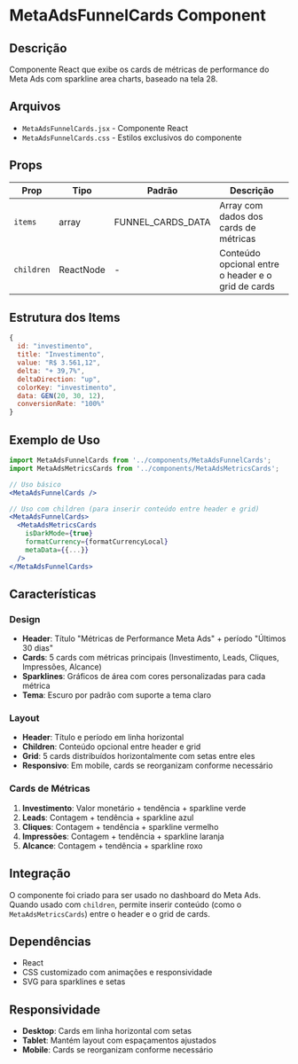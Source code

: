 # MetaAdsFunnelCards Component

## Descrição
Componente React que exibe os cards de métricas de performance do Meta Ads com sparkline area charts, baseado na tela 28.

## Arquivos
- `MetaAdsFunnelCards.jsx` - Componente React
- `MetaAdsFunnelCards.css` - Estilos exclusivos do componente

## Props

| Prop | Tipo | Padrão | Descrição |
|------|------|--------|-----------|
| `items` | array | FUNNEL_CARDS_DATA | Array com dados dos cards de métricas |
| `children` | ReactNode | - | Conteúdo opcional entre o header e o grid de cards |

## Estrutura dos Items

```javascript
{
  id: "investimento",
  title: "Investimento",
  value: "R$ 3.561,12",
  delta: "+ 39,7%",
  deltaDirection: "up",
  colorKey: "investimento",
  data: GEN(20, 30, 12),
  conversionRate: "100%"
}
```

## Exemplo de Uso

```jsx
import MetaAdsFunnelCards from '../components/MetaAdsFunnelCards';
import MetaAdsMetricsCards from '../components/MetaAdsMetricsCards';

// Uso básico
<MetaAdsFunnelCards />

// Uso com children (para inserir conteúdo entre header e grid)
<MetaAdsFunnelCards>
  <MetaAdsMetricsCards 
    isDarkMode={true}
    formatCurrency={formatCurrencyLocal}
    metaData={{...}}
  />
</MetaAdsFunnelCards>
```

## Características

### Design
- **Header**: Título "Métricas de Performance Meta Ads" + período "Últimos 30 dias"
- **Cards**: 5 cards com métricas principais (Investimento, Leads, Cliques, Impressões, Alcance)
- **Sparklines**: Gráficos de área com cores personalizadas para cada métrica
- **Tema**: Escuro por padrão com suporte a tema claro

### Layout
- **Header**: Título e período em linha horizontal
- **Children**: Conteúdo opcional entre header e grid
- **Grid**: 5 cards distribuídos horizontalmente com setas entre eles
- **Responsivo**: Em mobile, cards se reorganizam conforme necessário

### Cards de Métricas
1. **Investimento**: Valor monetário + tendência + sparkline verde
2. **Leads**: Contagem + tendência + sparkline azul
3. **Cliques**: Contagem + tendência + sparkline vermelho
4. **Impressões**: Contagem + tendência + sparkline laranja
5. **Alcance**: Contagem + tendência + sparkline roxo

## Integração

O componente foi criado para ser usado no dashboard do Meta Ads. Quando usado com `children`, permite inserir conteúdo (como o `MetaAdsMetricsCards`) entre o header e o grid de cards.

## Dependências

- React
- CSS customizado com animações e responsividade
- SVG para sparklines e setas

## Responsividade

- **Desktop**: Cards em linha horizontal com setas
- **Tablet**: Mantém layout com espaçamentos ajustados
- **Mobile**: Cards se reorganizam conforme necessário
